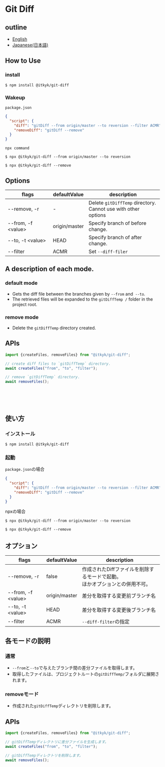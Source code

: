 # Git Diff 

## outline
- [English](#english)
- [Japanese(日本語)](#japanese)

<h2 id="english">How to Use</h2>

### install
```
$ npm install @itkyk/git-diff
```

### Wakeup
`package.json`
```json
{
  "script": {
    "diff": "gitDiff --from origin/master --to reversion --filter ACMR",
    "removeDiff": "gitDiff --remove"
  }
}
```

`npx command`
```
$ npx @itkyk/git-diff --from origin/master --to reversion

$ npx @itkyk/git-diff --remove
```

## Options
| flags | defaultValue | description |
|--------|------------------|---------------|
| --remove, -r | - | Delete `gitDiffTemp` directory.<br>Cannot use with other options |
| --from, -f \<value> | origin/master | Specify branch of before change. |
| --to, -t \<value> | HEAD | Specify branch of after change. |
| --filter <value> | ACMR | Set `--diff-filer` |

## A description of each mode.
### default mode
- Gets the diff file between the branches given by `--from` and` --to`.
- The retrieved files will be expanded to the `gitDiffTemp /` folder in the project root.

### remove mode
- Delete the `gitDiffTemp` directory created.

## APIs
```typescript
import {createFiles, removeFiles} from "@itkyk/git-diff";

// create diff files to `gitDiffTemp` directory.
await createFiles("from", "to", "filter");

// remove `gitDiffTemp` directory.
await removeFiles();
```

<br/>
<br/>
<br/>
<h2 id="japanese">使い方</h2>


### インストール
```
$ npm install @itkyk/git-diff
```

### 起動
`package.json`の場合
```json
{
  "script": {
    "diff": "gitDiff --from origin/master --to reversion --filter ACMR",
    "removeDiff": "gitDiff --remove"
  }
}
```

npxの場合
```
$ npx @itkyk/git-diff --from origin/master --to reversion

$ npx @itkyk/git-diff --remove
```

## オプション
| flags | defaultValue | description |
|--------|------------------|---------------|
| --remove, -r | false | 作成されたDiffファイルを削除するモードで起動。<br>ほかオプションとの併用不可。 |
| --from, -f \<value> | origin/master | 差分を取得する変更前ブランチ名 |
| --to, -t \<value> | HEAD | 差分を取得する変更後ブランチ名 |
| --filter <value> | ACMR | `--diff-filter`の指定 |

## 各モードの説明
### 通常
- `--from`と`--to`で与えたブランチ間の差分ファイルを取得します。
- 取得したファイルは、プロジェクトルートの`gitDiffTemp/`フォルダに展開されます。

### removeモード
- 作成された`gitDiffTemp`ディレクトリを削除します。

## APIs
```typescript
import {createFiles, removeFiles} from "@itkyk/git-diff";

// gitDiffTempディレクトリに差分ファイルを生成します。
await createFiles("from", "to", "filter");

// gitDiffTempディレクトリを削除します。
await removeFiles();
```